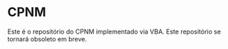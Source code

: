 CPNM
====

Este é o repositório do CPNM implementado via VBA.
Este repositório se tornará obsoleto em breve.